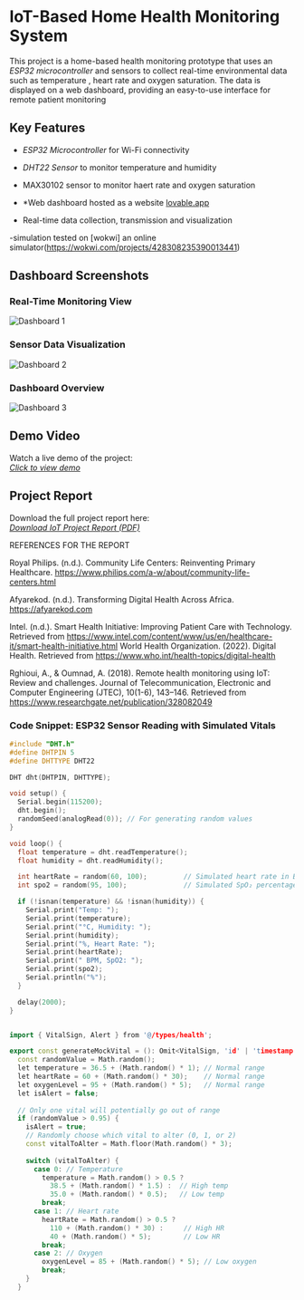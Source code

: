 # IoT-Based Home Health Monitoring System

This project is a home-based health monitoring prototype that uses an *ESP32 microcontroller* and sensors to collect real-time environmental data such as temperature , heart rate and oxygen saturation. The data is displayed on a web dashboard, providing an easy-to-use interface for remote patient monitoring


## Key Features

- *ESP32 Microcontroller* for Wi-Fi connectivity
- *DHT22 Sensor* to monitor temperature and humidity
- MAX30102 sensor to monitor haert rate and oxygen saturation

- *Web dashboard hosted as a website [lovable.app](https://alice-guardian-angel-system.lovable.app/)

- Real-time data collection, transmission and visualization

-simulation tested on [wokwi] an online simulator(https://wokwi.com/projects/428308235390013441)


## Dashboard Screenshots

### Real-Time Monitoring View
![Dashboard 1](screenshot%201.jpg)

### Sensor Data Visualization
![Dashboard 2](screenshot%202.jpg)

### Dashboard Overview
![Dashboard 3](screenshot%203.jpg)

## Demo Video

Watch a live demo of the project:  
*[Click to view demo](https://drive.google.com/file/d/10aoKEo7vGxX4DBWdYWNZWmmFUdVB6ad0/view?usp=drive_link)*


## Project Report

Download the full project report here:  
[*Download IoT Project Report (PDF)*](PROJECT%20REPORT.pdf)


REFERENCES FOR THE REPORT

Royal Philips. (n.d.). Community Life Centers: Reinventing Primary Healthcare. https://www.philips.com/a-w/about/community-life-centers.html

Afyarekod. (n.d.). Transforming Digital Health Across Africa.  https://afyarekod.com

Intel. (n.d.). Smart Health Initiative: Improving Patient Care with Technology. Retrieved  from https://www.intel.com/content/www/us/en/healthcare-it/smart-health-initiative.html 
World Health Organization. (2022). Digital Health. Retrieved from https://www.who.int/health-topics/digital-health 

Rghioui, A., & Oumnad, A. (2018). Remote health monitoring using IoT: Review and challenges. Journal of Telecommunication, Electronic and Computer Engineering (JTEC), 10(1-6), 143–146. Retrieved from https://www.researchgate.net/publication/328082049 

### Code Snippet: ESP32 Sensor Reading with Simulated Vitals

```cpp
#include "DHT.h"
#define DHTPIN 5
#define DHTTYPE DHT22

DHT dht(DHTPIN, DHTTYPE);

void setup() {
  Serial.begin(115200);
  dht.begin();
  randomSeed(analogRead(0)); // For generating random values
}

void loop() {
  float temperature = dht.readTemperature();
  float humidity = dht.readHumidity();

  int heartRate = random(60, 100);         // Simulated heart rate in BPM
  int spo2 = random(95, 100);              // Simulated SpO₂ percentage

  if (!isnan(temperature) && !isnan(humidity)) {
    Serial.print("Temp: ");
    Serial.print(temperature);
    Serial.print("°C, Humidity: ");
    Serial.print(humidity);
    Serial.print("%, Heart Rate: ");
    Serial.print(heartRate);
    Serial.print(" BPM, SpO2: ");
    Serial.print(spo2);
    Serial.println("%");
  }

  delay(2000);
}


import { VitalSign, Alert } from '@/types/health';

export const generateMockVital = (): Omit<VitalSign, 'id' | 'timestamp'> => {
  const randomValue = Math.random();
  let temperature = 36.5 + (Math.random() * 1); // Normal range
  let heartRate = 60 + (Math.random() * 30);    // Normal range
  let oxygenLevel = 95 + (Math.random() * 5);   // Normal range
  let isAlert = false;
  
  // Only one vital will potentially go out of range
  if (randomValue > 0.95) {
    isAlert = true;
    // Randomly choose which vital to alter (0, 1, or 2)
    const vitalToAlter = Math.floor(Math.random() * 3);
    
    switch (vitalToAlter) {
      case 0: // Temperature
        temperature = Math.random() > 0.5 ? 
          38.5 + (Math.random() * 1.5) :  // High temp
          35.0 + (Math.random() * 0.5);   // Low temp
        break;
      case 1: // Heart rate
        heartRate = Math.random() > 0.5 ?
          110 + (Math.random() * 30) :     // High HR
          40 + (Math.random() * 5);        // Low HR
        break;
      case 2: // Oxygen
        oxygenLevel = 85 + (Math.random() * 5); // Low oxygen
        break;
    }
  }
  
